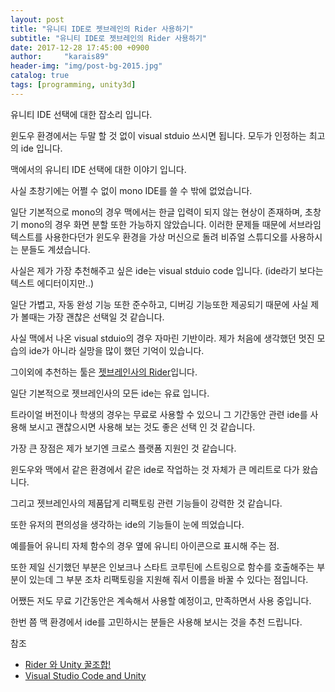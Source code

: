 ```yaml
---
layout: post
title: "유니티 IDE로 젯브레인의 Rider 사용하기"
subtitle: "유니티 IDE로 젯브레인의 Rider 사용하기"
date: 2017-12-28 17:45:00 +0900
author:     "karais89"
header-img: "img/post-bg-2015.jpg"
catalog: true
tags: [programming, unity3d]
---
```


유니티 IDE 선택에 대한 잡소리 입니다.

윈도우 환경에서는 두말 할 것 없이 visual stduio 쓰시면 됩니다. 모두가 인정하는 최고의 ide 입니다.

맥에서의 유니티 IDE 선택에 대한 이야기 입니다.

사실 초창기에는 어쩔 수 없이 mono IDE를 쓸 수 밖에 없었습니다.

일단 기본적으로 mono의 경우 맥에서는 한글 입력이 되지 않는 현상이 존재하며, 초창기 mono의 경우 화면 분할 또한 가능하지 않았습니다. 이러한 문제들 때문에 서브라임 텍스트를 사용한다던가 윈도우 환경을 가상 머신으로 돌려 비쥬얼 스튜디오를 사용하시는 분들도 계셨습니다.

사실은 제가 가장 추천해주고 싶은 ide는 visual stduio code 입니다. (ide라기 보다는 텍스트 에디터이지만..)

일단 가볍고, 자동 완성 기능 또한 준수하고, 디버깅 기능또한 제공되기 때문에 사실 제가 볼때는 가장 괜찮은 선택일 것 같습니다.

사실 맥에서 나온 visual stduio의 경우 자마린 기반이라. 제가 처음에 생각했던 멋진 모습의 ide가 아니라 실망을 많이 했던 기억이 있습니다.

그이외에 추천하는 툴은 [젯브레인사의 Rider](https://www.jetbrains.com/rider/)입니다.

일단 기본적으로 젯브레인사의 모든 ide는 유료 입니다.

트라이얼 버전이나 학생의 경우는 무료로 사용할 수 있으니 그 기간동안 관련 ide를 사용해 
보시고 괜찮으시면 사용해 보는 것도 좋은 선택 인 것 같습니다.

가장 큰 장점은 제가 보기엔 크로스 플랫폼 지원인 것 같습니다.

윈도우와 맥에서 같은 환경에서 같은 ide로 작업하는 것 자체가 큰 메리트로 다가 왔습니다. 

그리고 젯브레인사의 제품답게 리팩토링 관련 기능들이 강력한 것 같습니다.

또한 유저의 편의성을 생각하는 ide의 기능들이 눈에 띄었습니다.

예를들어 유니티 자체 함수의 경우 옆에 유니티 아이콘으로 표시해 주는 점.

또한 제일 신기했던 부분은 인보크나 스타트 코루틴에 스트링으로 함수를 호출해주는 부분이 있는데 그 부분 조차 리팩토링을 지원해 줘서 이름을 바꿀 수 있다는 점입니다.

어쨌든 저도 무료 기간동안은 계속해서 사용할 예정이고, 만족하면서 사용 중입니다.

한번 쯤 맥 환경에서 ide를 고민하시는 분들은 사용해 보시는 것을 추천 드립니다.

참조
- [Rider 와 Unity 꿀조합!](https://blog.jetbrains.com/kr/2017/12/rider-%EC%99%80-unity-%EA%BF%80%EC%A1%B0%ED%95%A9/)
- [Visual Studio Code and Unity](https://code.visualstudio.com/docs/other/unity)